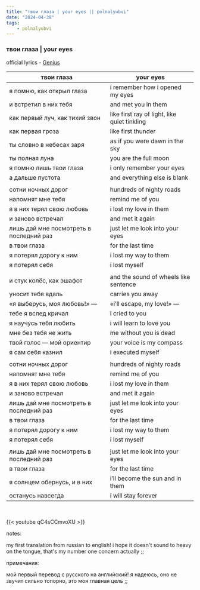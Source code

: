 ```yaml
---
title: "твои глаза | your eyes || polnalyubvi"
date: "2024-04-30"
tags:
    - polnalyubvi
---
```


### твои глаза | your eyes

official lyrics - [Genius](https://genius.com/Polnalyubvi-your-eyes-lyrics)

твои глаза | your eyes
--|--
я помню, как открыл глаза | i remember how i opened my eyes
и встретил в них тебя | and met you in them
как первый луч, как тихий звон | like first ray of light, like quiet tinkling
как первая гроза | like first thunder
ты словно в небесах заря | as if you were dawn in the sky
ты полная луна | you are the full moon
я помню лишь твои глаза | i only remember your eyes
а дальше пустота | and everything else is blank
|||
сотни ночных дорог | hundreds of nighty roads
напомнят мне тебя | remind me of you
я в них терял свою любовь | i lost my love in them
и заново встречал | and met it again
лишь дай мне посмотреть в последний раз | just let me look into your eyes
в твои глаза | for the last time
я потерял дорогу к ним | i lost my way to them
я потерял себя | i lost myself
|||
и стук колёс, как эшафот | and the sound of wheels like sentence
уносит тебя вдаль | carries you away
«я выберусь, моя любовь!» — | «i’ll escape, my love!» —
тебе я вслед кричал | i cried to you
я научусь тебя любить | i will learn to love you
мне без тебя не жить | me without you is dead
твой голос — мой ориентир | your voice is my compass
я сам себя казнил | i executed myself
|||
сотни ночных дорог | hundreds of nighty roads
напомнят мне тебя | remind me of you
я в них терял свою любовь | i lost my love in them
и заново встречал | and met it again
лишь дай мне посмотреть в последний раз | just let me look into your eyes
в твои глаза | for the last time
я потерял дорогу к ним | i lost my way to them
я потерял себя | i lost myself
|||
лишь дай мне посмотреть в последний раз | just let me look into your eyes
в твои глаза | for the last time
я солнцем обернусь, и в них | i’ll become the sun and in them
останусь навсегда | i will stay forever

<br>

{{< youtube qC4sCCmvoXU >}}

notes:

my first translation from russian to english! i hope it doesn't sound to heavy on the tongue, that's my number one concern actually ;;

примечания:

мой первый перевод с русского на английский! я надеюсь, оно не звучит сильно топорно, это моя главная цель ;;